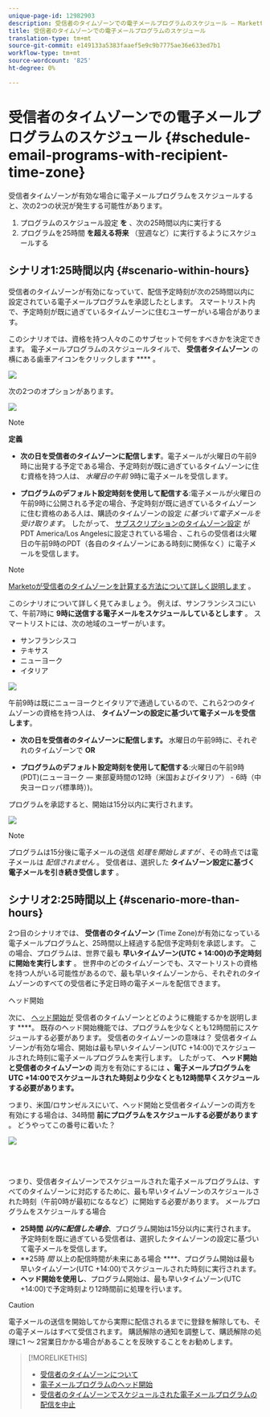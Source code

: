 ```yaml
---
unique-page-id: 12982903
description: 受信者のタイムゾーンでの電子メールプログラムのスケジュール — Marketto Docs — 製品ドキュメント
title: 受信者のタイムゾーンでの電子メールプログラムのスケジュール
translation-type: tm+mt
source-git-commit: e149133a5383faaef5e9c9b7775ae36e633ed7b1
workflow-type: tm+mt
source-wordcount: '825'
ht-degree: 0%

---
```



# 受信者のタイムゾーンでの電子メールプログラムのスケジュール {#schedule-email-programs-with-recipient-time-zone}

受信者タイムゾーンが有効な場合に電子メールプログラムをスケジュールすると、次の2つの状況が発生する可能性があります。

1. プログラムのスケジュール設定 **を** 、次の25時間以内に実行する
1. プログラムを25時間 **を超える将来** （翌週など）に実行するようにスケジュールする

## シナリオ1:25時間以内 {#scenario-within-hours}

受信者のタイムゾーンが有効になっていて、配信予定時刻が次の25時間以内に設定されている電子メールプログラムを承認したとします。 スマートリスト内で、予定時刻が既に過ぎているタイムゾーンに住むユーザーがいる場合があります。

このシナリオでは、資格を持つ人々のこのサブセットで何をすべきかを決定できます。 電子メールプログラムのスケジュールタイルで、 **受信者タイムゾーン** の横にある歯車アイコンをクリックします **** 。

![](assets/image2017-12-5-10-3a46-3a42.png)

次の2つのオプションがあります。

![](assets/image2017-12-5-10-3a31-3a28.png)

>[!NOTE]
>
>**定義**
>
>* **次の日を受信者のタイムゾーンに配信します**。電子メールが火曜日の午前9時に出発する予定である場合、予定時刻が既に過ぎているタイムゾーンに住む資格を持つ人は、 *水曜日の午前* 9時に電子メールを受信します。
   >
   >
* **プログラムのデフォルト設定時刻を使用して配信する**:電子メールが火曜日の午前9時に公開される予定の場合、予定時刻が既に過ぎているタイムゾーンに住む資格のある人は、購読のタイムゾーンの設定 *に基づいて電子メールを受け取ります*。 したがって、 [サブスクリプションのタイムゾーン設定](../../../../../product-docs/administration/settings/select-your-language-locale-and-time-zone.md) がPDT America/Los Angelesに設定されている場合 [](../../../../../product-docs/administration/settings/set-default-location-settings-for-a-subscription.md) 、これらの受信者は火曜日の午前9時のPDT（各自のタイムゾーンにある時刻に関係なく）に電子メールを受信します。

>



>[!NOTE]
>
>[Marketoが受信者のタイムゾーンを計算する方法について詳しく説明します](https://docs.marketo.com/display/DOCS/Understanding+Recipient+Time+Zone#UnderstandingRecipientTimeZone-CalculatingTimeZone) 。

このシナリオについて詳しく見てみましょう。 例えば、サンフランシスコにいて、午前7時に **9時に送信する電子メールをスケジュールしているとします** 。 スマートリストには、次の地域のユーザーがいます。

* サンフランシスコ
* テキサス
* ニューヨーク
* イタリア

![](assets/image2017-12-6-10-3a52-3a41.png)

午前9時は既にニューヨークとイタリアで通過しているので、これら2つのタイムゾーンの資格を持つ人は、 **タイムゾーンの設定に基づいて電子メールを受信します**。

* **次の日を受信者のタイムゾーンに配信します。** 水曜日の午前9時に、それぞれのタイムゾーンで **OR**

* **プログラムのデフォルト設定時刻を使用して配信する**:火曜日の午前9時(PDT)(ニューヨーク — 東部夏時間の12時（米国およびイタリア） - 6時（中央ヨーロッパ標準時）)。

プログラムを承認すると、開始は15分以内に実行されます。

![](assets/screen-shot-2017-12-09-at-3.34.14-pm.png)

>[!NOTE]
>
>プログラムは15分後に電子メールの送信 *処理を開始しますが* 、その時点では電子メールは *配信されません* 。 受信者は、選択した **タイムゾーン設定に基づく電子メールを引き続き受信します** 。

## シナリオ2:25時間以上 {#scenario-more-than-hours}

2つ目のシナリオでは、 **受信者のタイムゾーン** (Time Zone)が有効になっている電子メールプログラムと、25時間以上経過する配信予定時刻を承認します。 この場合、プログラムは、世界で最も **早いタイムゾーン(UTC + 14:00)の予定時刻に開始を実行します** 。 世界中のどのタイムゾーンでも、スマートリストの資格を持つ人がいる可能性があるので、最も早いタイムゾーンから、それぞれのタイムゾーンのすべての受信者に予定日時の電子メールを配信できます。

ヘッド開始

次に、 [ヘッド開始が](../../../../../product-docs/email-marketing/email-programs/email-program-actions/head-start-for-email-programs.md) 受信者のタイムゾーンとどのように機能するかを説明します ****。 既存のヘッド開始機能では、プログラムを少なくとも12時間前にスケジュールする必要があります。 受信者のタイムゾーンの意味は？ 受信者タイムゾーンが有効な場合、開始は最も早いタイムゾーン(UTC +14:00)でスケジュールされた時刻に電子メールプログラムを実行します。 したがって、 **ヘッド開始と受信者のタイムゾーンの** 両方を有効にするには **、電子メールプログラムをUTC +14:00でスケジュールされた時刻より少なくとも12時間早くスケジュールする必要があります。**

つまり、米国/ロサンゼルスにいて、ヘッド開始と受信者タイムゾーンの両方を有効にする場合は、34時間 **前にプログラムをスケジュールする必要があります** 。 どうやってこの番号に着いた？

![](assets/image2017-12-5-13-3a11-3a38.png)

<br> 

つまり、受信者タイムゾーンでスケジュールされた電子メールプログラムは、すべてのタイムゾーンに対応するために、最も早いタイムゾーンのスケジュールされた時刻（午前0時が最初になるなど）に開始する必要があります。 メールプログラムをスケジュールする場合

* **25時間 *以内に配信した場合***、プログラム開始は15分以内に実行されます。 予定時刻を既に過ぎている受信者は、選択したタイムゾーンの設定に基づいて電子メールを受信します。
* **25時 *間* 以上の配信時間が未来にある場合 ****、プログラム開始は最も早いタイムゾーン(UTC +14:00)でスケジュールされた時刻に実行されます。
* **ヘッド開始を使用し**、プログラム開始は、最も早いタイムゾーン(UTC +14:00)で予定時刻より12時間前に処理を行います。

>[!CAUTION]
>
>電子メールの送信を開始してから実際に配信されるまでに登録を解除しても、その電子メールはすべて受信されます。 購読解除の通知を調整して、購読解除の処理に1 ～ 2営業日かかる場合があることを反映することをお勧めします。

>[!MORELIKETHIS]
>
>* [受信者のタイムゾーンについて](understanding-recipient-time-zone.md)
>* [電子メールプログラムのヘッド開始](../../../../../product-docs/email-marketing/email-programs/email-program-actions/head-start-for-email-programs.md)
>* [受信者のタイムゾーンでスケジュールされた電子メールプログラムの配信を中止](abort-delivery-of-email-programs-scheduled-with-recipient-time-zone.md)

>



